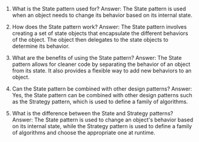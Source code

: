 1. What is the State pattern used for?
Answer: The State pattern is used when an object needs to change its behavior based on its internal state.

2. How does the State pattern work?
Answer: The State pattern involves creating a set of state objects that encapsulate the different behaviors of the object. The object then delegates to the state objects to determine its behavior.

3. What are the benefits of using the State pattern?
Answer: The State pattern allows for cleaner code by separating the behavior of an object from its state. It also provides a flexible way to add new behaviors to an object.

4. Can the State pattern be combined with other design patterns?
Answer: Yes, the State pattern can be combined with other design patterns such as the Strategy pattern, which is used to define a family of algorithms.

5. What is the difference between the State and Strategy patterns?
Answer: The State pattern is used to change an object's behavior based on its internal state, while the Strategy pattern is used to define a family of algorithms and choose the appropriate one at runtime.